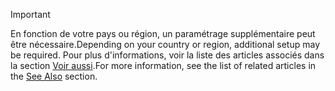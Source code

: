 > [!IMPORTANT]
> <span data-ttu-id="c5cb8-101">En fonction de votre pays ou région, un paramétrage supplémentaire peut être nécessaire.</span><span class="sxs-lookup"><span data-stu-id="c5cb8-101">Depending on your country or region, additional setup may be required.</span></span> <span data-ttu-id="c5cb8-102">Pour plus d'informations, voir la liste des articles associés dans la section [Voir aussi](#see-also).</span><span class="sxs-lookup"><span data-stu-id="c5cb8-102">For more information, see the list of related articles in the [See Also](#see-also) section.</span></span>  